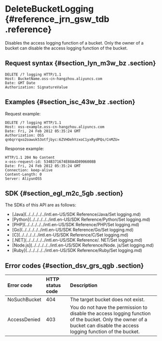 # DeleteBucketLogging {#reference_jrn_gsw_tdb .reference}

Disables the access logging function of a bucket. Only the owner of a bucket can disable the access logging function of the bucket.

## Request syntax {#section_lyn_m3w_bz .section}

```
DELETE /? logging HTTP/1.1
Host: BucketName.oss-cn-hangzhou.aliyuncs.com
Date: GMT Date
Authorization: SignatureValue
```

## Examples {#section_isc_43w_bz .section}

Request example:

```
DELETE /? logging HTTP/1.1
Host: oss-example.oss-cn-hangzhou.aliyuncs.com  
Date: Fri, 24 Feb 2012 05:35:24 GMT  
Authorization: OSS qn6qrrqxo2oawuk53otfjbyc:6ZVHOehYzxoC1yxRydPQs/CnMZU=

```

Response example:

```
HTTP/1.1 204 No Content 
x-oss-request-id: 534B371674E88A4D8906008B
Date: Fri, 24 Feb 2012 05:35:24 GMT
Connection: keep-alive
Content-Length: 0  
Server: AliyunOSS
```

## SDK {#section_egl_m2c_5gb .section}

The SDKs of this API are as follows:

-   [Java](../../../../../intl.en-US/SDK Reference/Java/Set logging.md)
-   [Python](../../../../../intl.en-US/SDK Reference/Python/Set logging.md)
-   [PHP](../../../../../intl.en-US/SDK Reference/PHP/Set logging.md)
-   [Go](../../../../../intl.en-US/SDK Reference/Go/Set logging.md)
-   [C](../../../../../intl.en-US/SDK Reference/C/Set logging.md)
-   [.NET](../../../../../intl.en-US/SDK Reference/. NET/Set logging.md)
-   [Node.js](../../../../../intl.en-US/SDK Reference/Node. js/Set logging.md)
-   [Ruby](../../../../../intl.en-US/SDK Reference/Ruby/Set logging.md)

## Error codes {#section_dsv_grs_qgb .section}

|Error code|HTTP status code|Description|
|:---------|:---------------|:----------|
|NoSuchBucket|404|The target bucket does not exist.|
|AccessDenied|403|You do not have the permission to disable the access logging function of the bucket. Only the owner of a bucket can disable the access logging function of the bucket.|

